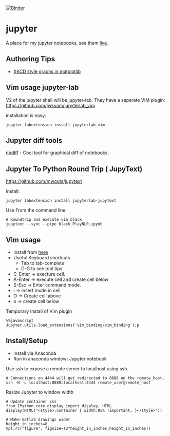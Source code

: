 [![Binder](http://mybinder.org/badge.svg)](http://mybinder.org/repo/idvorkin/jupyter)

# jupyter

A place for my jupyter notebooks, see them [live](http://nbviewer.jupyter.org/github/idvorkin/jupyter).

## Authoring Tips

- [XKCD style graphs in matplotlib](http://nbviewer.jupyter.org/url/jakevdp.github.io/downloads/notebooks/XKCD_sketch_path.ipynb)

## Vim usage jupyter-lab

V2 of the jupyter shell will be jupyter-lab. They have a seperate VIM plugin:
https://github.com/jwkvam/jupyterlab_vim

installation is easy:

    jupyter labextension install jupyterlab_vim

## Jupyter diff tools

[nbdiff](https://github.com/jupyter/nbdime#installation) - Cool tool for graphical diff of notebooks.

## Jupyter To Python Round Trip ( JupyText)

https://github.com/mwouts/jupytext

Install:

    jupyter labextension install jupyterlab-jupytext

Use From the command line:

    # Roundtrip and execute via black
    jupytext --sync --pipe black PlayNLP.ipynb

## Vim usage

- Install from [here](https://github.com/lambdalisue/jupyter-vim-binding)
- Useful Keyboard shortcuts
  - Tab to tab-complete
  - C-G to see tool tips
- C-Enter -> execture cell.
- A-Enter -> execute cell and create cell below
- S-Esc -> Enter command mode.
- i -> insert mode in cell
- O -> Create cell above
- o -> create cell below

Temporary Install of Vim plugin

    %%javascript
    Jupyter.utils.load_extensions('vim_binding/vim_binding');p

## Install/Setup

- Install via Anaconda
- Run in anaconda window: Jupyter notebook

Use ssh to expose a remote server to localhost using ssh

    # Connections on 4444 will get redirected to 8888 on the remote_host.
    ssh -N -L localhost:8888:localhost:4444 remote_user@remote_host

Resize Jupyter to window width

    # Update container css
    from IPython.core.display import display, HTML
    display(HTML("<style>.container { width:95% !important; }</style>"))

    # Make matlab drawings wider
    height_in_inches=8
    mpl.rc("figure", figsize=(2*height_in_inches,height_in_inches))
